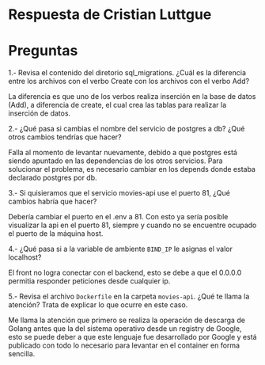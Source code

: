 # Respuesta de Cristian Luttgue


# Preguntas

1.- Revisa el contenido del diretorio sql_migrations. ¿Cuál es la diferencia entre los archivos con el verbo Create con los archivos con el verbo Add?

La diferencia es que uno de los verbos realiza inserción en la base de datos (Add), a diferencia de create, el cual crea las tablas para realizar la inserción de datos.

2.- ¿Qué pasa si cambias el nombre del servicio de postgres a db? ¿Qué otros cambios tendrías que hacer?

Falla al momento de levantar nuevamente, debido a que postgres está siendo apuntado en las dependencias de los otros servicios. Para solucionar el problema, es necesario cambiar en los depends donde estaba declarado postgres por db.

3.- Si quisieramos que el servicio movies-api use el puerto 81, ¿Qué cambios habría que hacer? 

Debería cambiar el puerto en el .env a 81. Con esto ya sería posible visualizar la api en el puerto 81, siempre y cuando no se encuentre ocupado el puerto de la máquina host.

4.- ¿Qué pasa si a la variable de ambiente `BIND_IP` le asignas el valor localhost?

El front no logra conectar con el backend, esto se debe a que el 0.0.0.0 permitia responder peticiones desde cualquier ip.

5.- Revisa el archivo `Dockerfile` en la carpeta `movies-api`. ¿Qué te llama la atención? Trata de explicar lo que ocurre en este caso.

Me llama la atención que primero se realiza la operación de descarga de Golang antes que la del sistema operativo desde un registry de Google, esto se puede deber a que este lenguaje fue desarrollado por Google y está publicado con todo lo necesario para levantar en el container en forma sencilla.

